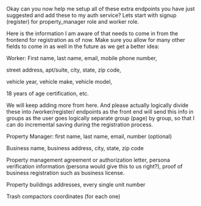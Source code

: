 Okay can you now help me setup all of these extra endpoints you have just suggested and add these to my auth service? Lets start with signup (register) for property_manager role and worker role. 

Here is the information I am aware of that needs to come in from the frontend for registration as of now. Make sure you allow for many other fields to come in as well in the future as we get a better idea:

Worker:
First name, last name, email, mobile phone number, 

street address, apt/suite, city, state, zip code,  

vehicle year, vehicle make, vehicle model, 

18 years of age certification, etc. 

We will keep adding more from here. And please actually logically divide these into /worker/register/<type> endpoints as the front end will send this info in groups as the user goes logically separate group (page) by group, so that I can do incremental saving during the registration process.

Property Manager:
first name, last name, email, number (optional)

Business name, business address, city, state, zip code

Property management agreement or authorization letter, persona verification information (persona would give this to us right?), proof of business registration such as business license.

Property buildings addresses, every single unit number

Trash compactors coordinates (for each one)








